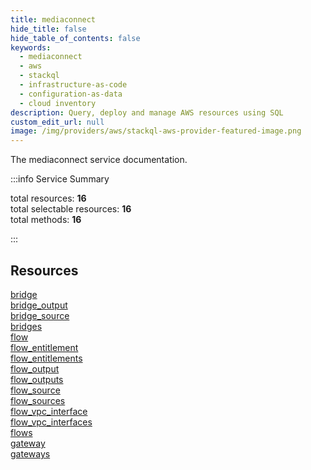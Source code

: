 ```yaml
---
title: mediaconnect
hide_title: false
hide_table_of_contents: false
keywords:
  - mediaconnect
  - aws
  - stackql
  - infrastructure-as-code
  - configuration-as-data
  - cloud inventory
description: Query, deploy and manage AWS resources using SQL
custom_edit_url: null
image: /img/providers/aws/stackql-aws-provider-featured-image.png
---
```


The mediaconnect service documentation.

:::info Service Summary

<div class="row">
<div class="providerDocColumn">
<span>total resources:&nbsp;<b>16</b></span><br />
<span>total selectable resources:&nbsp;<b>16</b></span><br />
<span>total methods:&nbsp;<b>16</b></span><br />
</div>
</div>

:::

## Resources
<div class="row">
<div class="providerDocColumn">
<a href="/providers/awscc/mediaconnect/bridge/">bridge</a><br />
<a href="/providers/awscc/mediaconnect/bridge_output/">bridge_output</a><br />
<a href="/providers/awscc/mediaconnect/bridge_source/">bridge_source</a><br />
<a href="/providers/awscc/mediaconnect/bridges/">bridges</a><br />
<a href="/providers/awscc/mediaconnect/flow/">flow</a><br />
<a href="/providers/awscc/mediaconnect/flow_entitlement/">flow_entitlement</a><br />
<a href="/providers/awscc/mediaconnect/flow_entitlements/">flow_entitlements</a><br />
<a href="/providers/awscc/mediaconnect/flow_output/">flow_output</a>
</div>
<div class="providerDocColumn">
<a href="/providers/awscc/mediaconnect/flow_outputs/">flow_outputs</a><br />
<a href="/providers/awscc/mediaconnect/flow_source/">flow_source</a><br />
<a href="/providers/awscc/mediaconnect/flow_sources/">flow_sources</a><br />
<a href="/providers/awscc/mediaconnect/flow_vpc_interface/">flow_vpc_interface</a><br />
<a href="/providers/awscc/mediaconnect/flow_vpc_interfaces/">flow_vpc_interfaces</a><br />
<a href="/providers/awscc/mediaconnect/flows/">flows</a><br />
<a href="/providers/awscc/mediaconnect/gateway/">gateway</a><br />
<a href="/providers/awscc/mediaconnect/gateways/">gateways</a>
</div>
</div>